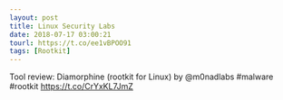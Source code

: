 ```yaml
---
layout: post
title: Linux Security Labs
date: 2018-07-17 03:00:21
tourl: https://t.co/ee1vBPOO91
tags: [Rootkit]
---
```

Tool review: Diamorphine (rootkit for Linux) by @m0nadlabs #malware #rootkit https://t.co/CrYxKL7JmZ